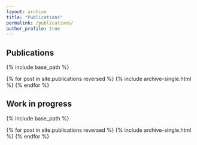 ```yaml
---
layout: archive
title: "Publications"
permalink: /publications/
author_profile: true
---
```


## Publications

{% include base_path %}

{% for post in site.publications reversed %}
  {% include archive-single.html %}
{% endfor %}




## Work in progress

{% include base_path %}

{% for post in site.publications reversed %}
  {% include archive-single.html %}
{% endfor %}
